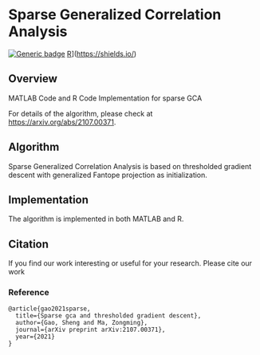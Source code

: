 # Sparse Generalized Correlation Analysis
[![Generic badge](https://img.shields.io/badge/MATLAB-R2020a-BLUE.svg)](https://shields.io/)
[R](https://img.shields.io/badge/R-CRAN-ORANGE.svg)](https://shields.io/)


## Overview

MATLAB Code and R Code Implementation for sparse GCA

For details of the algorithm, please check at https://arxiv.org/abs/2107.00371.

## Algorithm

Sparse Generalized Correlation Analysis is based on thresholded gradient descent with generalized Fantope projection as initialization.

## Implementation

The algorithm is implemented in both MATLAB and R.

## Citation 

If you find our work interesting or useful for your research. Please cite our work

### Reference
```
@article{gao2021sparse,
  title={Sparse gca and thresholded gradient descent},
  author={Gao, Sheng and Ma, Zongming},
  journal={arXiv preprint arXiv:2107.00371},
  year={2021}
}
```
